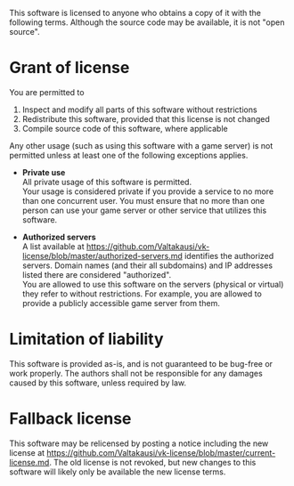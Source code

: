This software is licensed to anyone who obtains a copy of it with
the following terms. Although the source code may be available, it is
not "open source".

# Grant of license
You are permitted to
1) Inspect and modify all parts of this software without restrictions
2) Redistribute this software, provided that this license is not changed
3) Compile source code of this software, where applicable

Any other usage (such as using this software with a game server) is not
permitted unless at least one of the following exceptions applies.

- **Private use** \
    All private usage of this software is permitted. \
    Your usage is considered private if you provide a service to no more
    than one concurrent user. You must ensure that no more than one person
    can use your game server or other service that utilizes this software.

- **Authorized servers** \
    A list available at
    https://github.com/Valtakausi/vk-license/blob/master/authorized-servers.md
    identifies the authorized servers. Domain names
    (and their all subdomains) and IP addresses listed there are considered
    "authorized". \
    You are allowed to use this software on the servers (physical or virtual)
    they refer to without restrictions. For example, you are allowed to provide
    a publicly accessible game server from them.

# Limitation of liability
This software is provided as-is, and is not guaranteed to be
bug-free or work properly. The authors shall not be responsible for
any damages caused by this software, unless required by law.

# Fallback license
This software may be relicensed by posting a notice including the new license
at https://github.com/Valtakausi/vk-license/blob/master/current-license.md.
The old license is not revoked, but new changes to this software will
likely only be available the new license terms.

